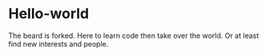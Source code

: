 # Hello-world
The beard is forked. Here to learn code then take over the world. Or at least find new interests and people.
